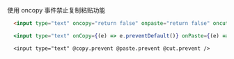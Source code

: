 使用 oncopy 事件禁止复制粘贴功能

```html
  <input type="text" oncopy="return false" onpaste="return false" oncut="return false">
```

```jsx
  <input type="text" onCopy={(e) => e.preventDefault()} onPaste={(e) => e.preventDefault()} onCut={(e) => e.preventDefault()} />
```

```vue
  <input type="text" @copy.prevent @paste.prevent @cut.prevent />
```